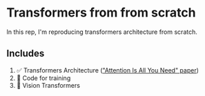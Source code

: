 # Transformers from from scratch

In this rep, I'm reproducing transformers architecture from scratch. 

## Includes
1. ✅ Transformers Architecture (["Attention Is All You Need" paper](https://arxiv.org/pdf/1706.03762.pdf))
2. 🚧 Code for training
3. 🚧 Vision Transformers 
